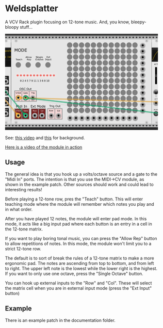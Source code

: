 # Weldsplatter
A VCV Rack plugin focusing on 12-tone music.  And, you know,
bleepy-bloopy stuff...

![An image of a VCVRack module with a array of buttons, control inputs, and outputs](./documentation/Example_Patch.png)

See: [this video](https://youtu.be/tLkYu2iNsRs?si=sa8KAtsk2MNGBMT4) and [this](https://unitus.org/FULL/12tone.pdf) 
for background. 

[Here is a video of the module in action](https://vimeo.com/466801088) 

## Usage

The general idea is that you hook up a volts/octave source and a gate to the "Midi In" ports.  The intention 
is that you use the MIDI->CV module, as shown in the example patch.  Other sources should work and could lead 
to interesting results!

Before playing a 12-tone row, pres the "Teach" button.  This will enter teaching mode where the 
module will remember which notes you play and in what order.  

After you have played 12 notes, the module will enter pad mode.  In this mode, it acts like a big input 
pad where each button is an entry in a cell in the 12-tone matrix. 

If you want to play boring tonal music, you can press the "Allow Rep" button to allow repetitions of 
notes.  In this mode, the module won't limit you to a strict 12-tone row.  

The default is to sort of break the rules of a 12-tone matrix to make a more ergonomic pad. 
The notes are ascending from top to bottom, and from left to right.  The upper left note is the lowest while 
the lower right is the highest.  If you want to only use one octave, press the "Single Octave" button.

You can hook up external inputs to the "Row" and "Col".  These will select the matrix cell when you 
are in external input mode (press the "Ext Input" button)

## Example
There is an example patch in the documentation folder.


